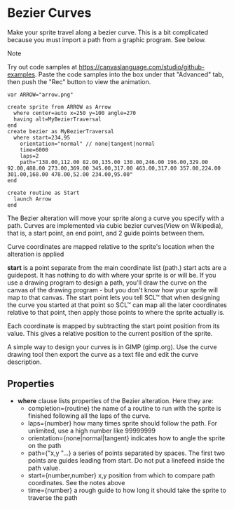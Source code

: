 # Bezier Curves

Make your sprite travel along a bezier curve. This is a bit complicated because you must import a path from a graphic program. See below.

> [!NOTE]
> Try out code samples at https://canvaslanguage.com/studio/github-examples.
> Paste the code samples into the box under that "Advanced" tab,
> then push the "Rec" button to view the animation.

```
var ARROW="arrow.png"

create sprite from ARROW as Arrow
  where center=auto x=250 y=100 angle=270
  having alt=MyBezierTraversal
end
create bezier as MyBezierTraversal
  where start=234,95
    orientation="normal" // none|tangent|normal
    time=6000
    laps=2
    path="138.00,112.00 82.00,135.00 130.00,246.00 196.00,329.00 92.00,488.00 273.00,369.00 345.00,317.00 463.00,317.00 357.00,224.00 301.00,168.00 478.00,52.00 234.00,95.00"
end

create routine as Start
  launch Arrow
end
```
The Bezier alteration will move your sprite along a curve you specify with a path.
Curves are implemented via cubic bezier curves(View on Wikipedia), that is, a start point, an end point, and 2 guide points between them.

Curve coordinates are mapped relative to the sprite's location when the alteration is applied

**start** is a point separate from the main coordinate list (path.) start acts are a guidepost. It has nothing to do with where your sprite is or will be. If you use a drawing program to design a path, you'll draw the curve on the canvas of the drawing program - but you don't know how your sprite will map to that canvas. The start point lets you tell SCL™ that when designing the curve you started at that point so SCL™ can map all the later coordinates relative to that point, then apply those points to where the sprite actually is.

Each coordinate is mapped by subtracting the start point position from its value. This gives a relative position to the current position of the sprite.

A simple way to design your curves is in GIMP (gimp.org). Use the curve drawing tool then export the curve as a text file and edit the curve description.


## Properties

- **where** clause lists properties of the Bezier alteration. Here they are:
  - completion={routine} the name of a routine to run with the sprite is finished following all the laps of the curve.
  - laps={number} how many times sprite should follow the path. For unlimited, use a high number like 99999999
  - orientation={none|normal|tangent} indicates how to angle the sprite on the path
  - path={"x,y "...} a series of points separated by spaces. The first two points are guides leading from start. Do not put a linefeed inside the path value.
  - start={number,number} x,y position from which to compare path coordinates. See the notes above
  - time={number} a rough guide to how long it should take the sprite to traverse the path
